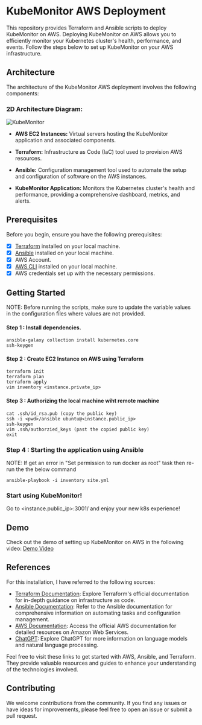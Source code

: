 # KubeMonitor AWS Deployment

This repository provides Terraform and Ansible scripts to deploy KubeMonitor on AWS. Deploying KubeMonitor on AWS allows you to efficiently monitor your Kubernetes cluster's health, performance, and events. Follow the steps below to set up KubeMonitor on your AWS infrastructure.

## Architecture
The architecture of the KubeMonitor AWS deployment involves the following components:

### 2D Architecture Diagram:

![KubeMonitor](https://github.com/prajapatdip/setup/assets/104031556/2776c26b-6889-47ef-8262-9e4afd8cff92)


* __AWS EC2 Instances:__ Virtual servers hosting the KubeMonitor application and associated components.

* __Terraform:__ Infrastructure as Code (IaC) tool used to provision AWS resources.

* __Ansible:__ Configuration management tool used to automate the setup and configuration of software on the AWS instances.

* __KubeMonitor Application:__ Monitors the Kubernetes cluster's health and performance, providing a comprehensive dashboard, metrics, and alerts.

## Prerequisites

Before you begin, ensure you have the following prerequisites:

- [x]  [Terraform](https://developer.hashicorp.com/terraform/tutorials/aws-get-started/install-cli) installed on your local machine.
- [x]  [Ansible](https://docs.ansible.com/ansible/latest/installation_guide/installation_distros.html) installed on your local machine.
- [X]  AWS Account.
- [X]  [AWS CLI](https://docs.aws.amazon.com/cli/latest/userguide/getting-started-install.html) installed on your local machine.
- [X]  AWS credentials set up with the necessary permissions.

## Getting Started
NOTE: Before running the scripts, make sure to update the variable values in the configuration files where values are not provided.

#### Step 1 : Install dependencies.

```
ansible-galaxy collection install kubernetes.core
ssh-keygen
```

#### Step 2 : Create EC2 Instance on AWS using Terraform

```
terraform init
terraform plan
terraform apply
vim inventory <instance.private_ip>
```

#### Step 3 : Authorizing the local machine wiht remote machine

```
cat .ssh/id_rsa.pub (copy the public key)
ssh -i <pwd>/ansible ubuntu@<instance.public_ip>
ssh-keygen
vim .ssh/authorzied_keys (past the copied public key)
exit
```

### Step 4 : Starting the application using Ansible
NOTE: If get an error in "Set permission to run docker as root" task then re-run the the below command

```
ansible-playbook -i inventory site.yml
```
### Start using KubeMonitor!
Go to <instance.public_ip>:3001/ and enjoy your new k8s experience!

## Demo
Check out the demo of setting up KubeMonitor on AWS in the following video: [Demo Video](https://drive.google.com/file/d/1RiCvqvHd6nAZONcWS2MEEAEOCQMSyCli/view?usp=drive_link)

## References
For this installation, I have referred to the following sources:
* [Terraform Documentation](https://developer.hashicorp.com/terraform/docs): Explore Terraform's official documentation for in-depth guidance on infrastructure as code.
* [Ansible Documentation](https://docs.ansible.com/ansible/latest/index.html): Refer to the Ansible documentation for comprehensive information on automating tasks and configuration management.
* [AWS Documentation](https://docs.aws.amazon.com/): Access the official AWS documentation for detailed resources on Amazon Web Services.
* [ChatGPT](https://chat.openai.com): Explore ChatGPT for more information on language models and natural language processing.

Feel free to visit these links to get started with AWS, Ansible, and Terraform. They provide valuable resources and guides to enhance your understanding of the technologies involved.
## Contributing

We welcome contributions from the community. If you find any issues or have ideas for improvements, please feel free to open an issue or submit a pull request.
